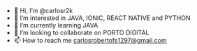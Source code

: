 - 👋 Hi, I’m @carlosr2k
- 👀 I’m interested in JAVA, IONIC, REACT NATIVE and PYTHON
- 🌱 I’m currently learning JAVA
- 💞️ I’m looking to collaborate on PORTO DIGITAL
- 📫 How to reach me carlosrobertofs1297@gmail.com

<!---
carlosr2k/carlosr2k is a ✨ special ✨ repository because its `README.md` (this file) appears on your GitHub profile.
You can click the Preview link to take a look at your changes.
--->
